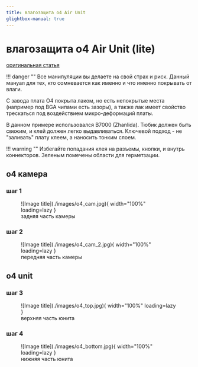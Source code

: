 ```yaml
---
title: влагозащита o4 Air Unit
glightbox-manual: true
---
```


# влагозащита o4 Air Unit (lite)

<a href="https://t.me/shtarkfpv/362" target="_blank">оригинальная статья</a>

!!! danger ""
    Все манипуляции вы делаете на свой страх и риск. Данный мануал для тех, кто сомневается как именно и что именно покрывать от влаги.

С завода плата О4 покрыта лаком, но есть непокрытые места (например под BGA чипами есть зазоры), а также лак имеет свойство трескаться под воздействием микро-деформаций платы. 

В данном примере использовался B7000 (Zhanlida). Тюбик должен быть свежим, и клей должен легко выдавливаться. Ключевой подход - не "заливать" плату клеем, а наносить тонким слоем. 

!!! warning ""
    Избегайте попадания клея на разъемы, кнопки, и внутрь коннекторов.
Зеленым помечены области для герметзации.

## o4 камера
### шаг 1
<figure markdown="span">
    ![Image title](./images/o4_cam.jpg){ width="100%" loading=lazy }
    <figcaption>задняя часть камеры</figcaption>
</figure>

### шаг 2
<figure markdown="span">
    ![Image title](./images/o4_cam_2.jpg){ width="100%" loading=lazy }
    <figcaption>передняя часть камеры</figcaption>
</figure>

## o4 unit
### шаг 3
<figure markdown="span">
    ![Image title](./images/o4_top.jpg){ width="100%" loading=lazy }
    <figcaption>верхняя часть юнита</figcaption>
</figure>

### шаг 4
<figure markdown="span">
    ![Image title](./images/o4_bottom.jpg){ width="100%" loading=lazy }
    <figcaption>нижняя часть юнита</figcaption>
</figure>